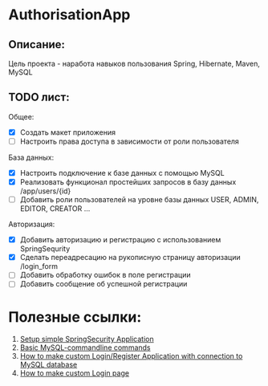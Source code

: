 # AuthorisationApp
## Описание:
Цель проекта - наработа навыков пользования Spring, Hibernate, Maven, MySQL

## TODO лист:
Общее:
- [x] Создать макет приложения
- [ ] Настроить права доступа в зависимости от роли пользователя

База данных:
- [x] Настроить подключение к базе данных с помощью MySQL
- [x] Реализовать функционал простейших запросов в базу данных /app/users/{id}
- [ ] Добавить роли пользователей на уровне базы данных USER, ADMIN, EDITOR, CREATOR ...

Авторизация:
- [x] Добавить авторизацию и регистрацию с использованием SpringSequrity 
- [x] Сделать переадресацию на рукописную страницу авторизации /login_form
- [ ] Добавить обработку ошибок в поле регистрации 
- [ ] Добавить сообщение об успешной регистрации

# **Полезные ссылки:**
1. [Setup simple SpringSecurity Application](https://spring.io/guides/gs/securing-web/)
2. [Basic MySQL-commandline commands](https://dev.mysql.com/doc/mysql-getting-started/en/)
3. [How to make custom Login/Register Application with connection to MySQL database](https://www.codejava.net/frameworks/spring-boot/user-registration-and-login-tutorial)
4. [How to make custom Login page](https://www.youtube.com/watch?v=yoTohM2jYhs&ab_channel=JavaBrains)
